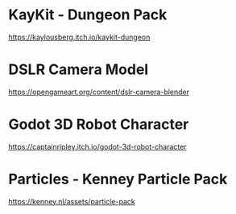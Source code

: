 # KayKit - Dungeon Pack
https://kaylousberg.itch.io/kaykit-dungeon

# DSLR Camera Model
https://opengameart.org/content/dslr-camera-blender

# Godot 3D Robot Character
https://captainripley.itch.io/godot-3d-robot-character

# Particles - Kenney Particle Pack
https://kenney.nl/assets/particle-pack
